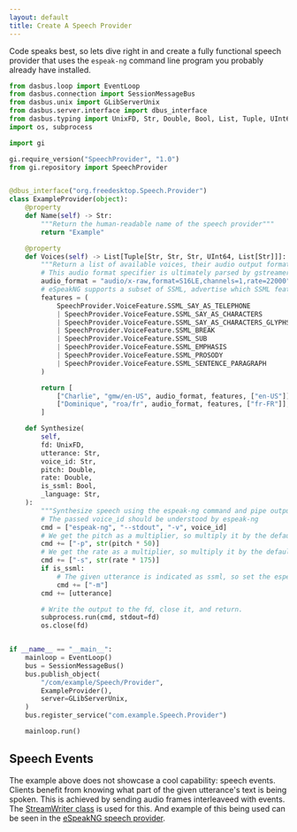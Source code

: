 ```yaml
---
layout: default
title: Create A Speech Provider
---
```


Code speaks best, so lets dive right in and create a fully functional speech provider that uses the `espeak-ng` command line program you probably already have installed.

```python
from dasbus.loop import EventLoop
from dasbus.connection import SessionMessageBus
from dasbus.unix import GLibServerUnix
from dasbus.server.interface import dbus_interface
from dasbus.typing import UnixFD, Str, Double, Bool, List, Tuple, UInt64
import os, subprocess

import gi

gi.require_version("SpeechProvider", "1.0")
from gi.repository import SpeechProvider


@dbus_interface("org.freedesktop.Speech.Provider")
class ExampleProvider(object):
    @property
    def Name(self) -> Str:
        """Return the human-readable name of the speech provider"""
        return "Example"

    @property
    def Voices(self) -> List[Tuple[Str, Str, Str, UInt64, List[Str]]]:
        """Return a list of available voices, their audio output format, features and supported languages"""
        # This audio format specifier is ultimately parsed by gstreamer.
        audio_format = "audio/x-raw,format=S16LE,channels=1,rate=22000"
        # eSpeakNG supports a subset of SSML, advertise which SSML features are supported for each voice.
        features = (
            SpeechProvider.VoiceFeature.SSML_SAY_AS_TELEPHONE
            | SpeechProvider.VoiceFeature.SSML_SAY_AS_CHARACTERS
            | SpeechProvider.VoiceFeature.SSML_SAY_AS_CHARACTERS_GLYPHS
            | SpeechProvider.VoiceFeature.SSML_BREAK
            | SpeechProvider.VoiceFeature.SSML_SUB
            | SpeechProvider.VoiceFeature.SSML_EMPHASIS
            | SpeechProvider.VoiceFeature.SSML_PROSODY
            | SpeechProvider.VoiceFeature.SSML_SENTENCE_PARAGRAPH
        )

        return [
            ["Charlie", "gmw/en-US", audio_format, features, ["en-US"]],
            ["Dominique", "roa/fr", audio_format, features, ["fr-FR"]],
        ]

    def Synthesize(
        self,
        fd: UnixFD,
        utterance: Str,
        voice_id: Str,
        pitch: Double,
        rate: Double,
        is_ssml: Bool,
        _language: Str,
    ):
        """Synthesize speech using the espeak-ng command and pipe output to provided file descriptor"""
        # The passed voice_id should be understood by espeak-ng
        cmd = ["espeak-ng", "--stdout", "-v", voice_id]
        # We get the pitch as a multiplier, so multiply it by the default espeak-ng value
        cmd += ["-p", str(pitch * 50)]
        # We get the rate as a multiplier, so multiply it by the default espeak-ng value
        cmd += ["-s", str(rate * 175)]
        if is_ssml:
            # The given utterance is indicated as ssml, so set the espeak-ng flag accordingly.
            cmd += ["-m"]
        cmd += [utterance]

        # Write the output to the fd, close it, and return.
        subprocess.run(cmd, stdout=fd)
        os.close(fd)


if __name__ == "__main__":
    mainloop = EventLoop()
    bus = SessionMessageBus()
    bus.publish_object(
        "/com/example/Speech/Provider",
        ExampleProvider(),
        server=GLibServerUnix,
    )
    bus.register_service("com.example.Speech.Provider")

    mainloop.run()
```

## Speech Events

The example above does not showcase a cool capability: speech events. Clients benefit from knowing what part of the given utterance's text is being spoken. This is achieved by sending audio frames interleaveed with events. The [StreamWriter class](https://project-spiel.org/libspeechprovider/class.StreamWriter.html) is used for this. And example of this being used can be seen in the [eSpeakNG speech provider](https://github.com/project-spiel/speech-provider-espeak/blob/main/src/main.rs).
